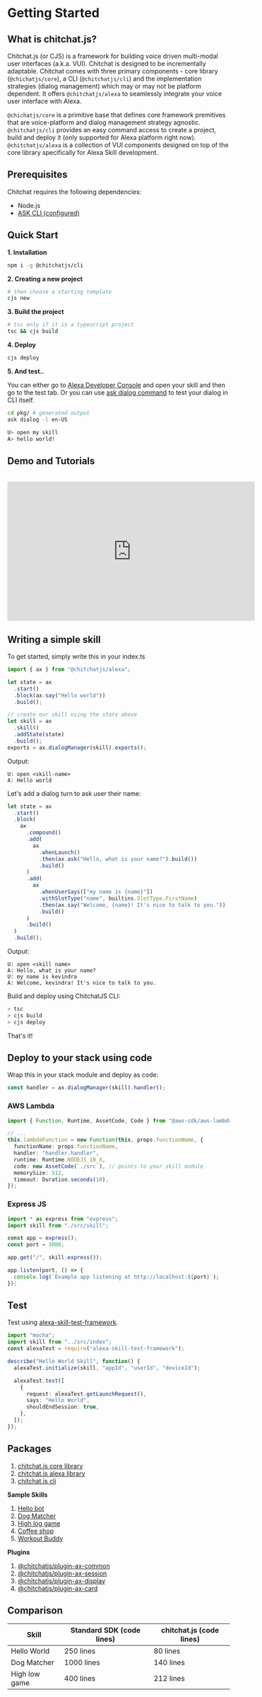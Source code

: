 # Getting Started

## What is chitchat.js?

Chitchat.js (or CJS) is a framework for building voice driven multi-modal user interfaces (a.k.a. VUI). Chitchat is designed to be incrementally adaptable. Chitchat comes with three primary components - core library (`@chichatjs/core`), a CLI (`@chitchatjs/cli`) and the implementation strategies (dialog management) which may or may not be platform dependent. It offers `@chitchatjs/alexa` to seamlessly integrate your voice user interface with Alexa.

`@chichatjs/core` is a primitive base that defines core framework premitives that are voice-platform and dialog management strategy agnostic. `@chitchatjs/cli` provides an easy command access to create a project, build and deploy it (only supported for Alexa platform right now). `@chitchatjs/alexa` is a collection of VUI components designed on top of the core library specifically for Alexa Skill development.

## Prerequisites

Chitchat requires the following dependencies:

- Node.js
- [ASK CLI (configured)](https://www.npmjs.com/package/ask-cli)

## Quick Start

**1. Installation**

```sh
npm i -g @chitchatjs/cli
```

**2. Creating a new project**

```sh
# then choose a starting template
cjs new
```

**3. Build the project**

```sh
# tsc only if it is a typescript project
tsc && cjs build
```

**4. Deploy**

```sh
cjs deploy
```

**5. And test..**

You can either go to [Alexa Developer Console](https://developer.amazon.com) and open your skill and then go to the test tab.
Or you can use [ask dialog command](https://developer.amazon.com/en-US/docs/alexa/smapi/ask-cli-command-reference.html#dialog-command) to test your dialog in CLI itself.

```sh
cd pkg/ # generated output
ask dialog -l en-US

U> open my skill
A> hello world!
```

## Demo and Tutorials

<br/>
<iframe width="560" height="315" src="https://www.youtube.com/embed/-1Qwf7E8e-M" frameborder="0" allow="autoplay; encrypted-media" allowfullscreen></iframe>

## Writing a simple skill

To get started, simply write this in your index.ts

```ts
import { ax } from "@chitchatjs/alexa";

let state = ax
  .start()
  .block(ax.say("Hello world"))
  .build();

// create our skill using the state above
let skill = ax
  .skill()
  .addState(state)
  .build();
exports = ax.dialogManager(skill).exports();
```

Output:

```
U: open <skill-name>
A: Hello world
```

Let's add a dialog turn to ask user their name:

```ts
let state = ax
  .start()
  .block(
    ax
      .compound()
      .add(
        ax
          .whenLaunch()
          .then(ax.ask("Hello, what is your name?").build())
          .build()
      )
      .add(
        ax
          .whenUserSays(["my name is {name}"])
          .withSlotType("name", builtins.SlotType.FirstName)
          .then(ax.say("Welcome, {name}! It's nice to talk to you."))
          .build()
      )
      .build()
  )
  .build();
```

Output:

```
U: open <skill name>
A: Hello, what is your name?
U: my name is kevindra
A: Welcome, kevindra! It's nice to talk to you.
```

Build and deploy using ChitchatJS CLI:

```sh
> tsc
> cjs build
> cjs deploy
```

That's it!

## Deploy to your stack using code

Wrap this in your stack module and deploy as code:

```ts
const handler = ax.dialogManager(skill).handler();
```

### AWS Lambda

```ts
import { Function, Runtime, AssetCode, Code } from "@aws-cdk/aws-lambda";

// ...
this.lambdaFunction = new Function(this, props.functionName, {
  functionName: props.functionName,
  handler: "handler.handler",
  runtime: Runtime.NODEJS_10_X,
  code: new AssetCode(`./src`), // points to your skill module
  memorySize: 512,
  timeout: Duration.seconds(10),
});
```

### Express JS

```ts
import * as express from "express";
import skill from "./src/skill";

const app = express();
const port = 3000;

app.get("/", skill.express());

app.listen(port, () => {
  console.log(`Example app listening at http://localhost:${port}`);
});
```

## Test

Test using [alexa-skill-test-framework](https://www.npmjs.com/package/alexa-skill-test-framework).

```ts
import "mocha";
import skill from "../src/index";
const alexaTest = require("alexa-skill-test-framework");

describe("Hello World Skill", function() {
  alexaTest.initialize(skill, "appId", "userId", "deviceId");

  alexaTest.test([
    {
      request: alexaTest.getLaunchRequest(),
      says: "Hello World",
      shouldEndSession: true,
    },
  ]);
});
```

## Packages

1. [chitchat.js core library](https://www.npmjs.com/package/@chitchatjs/core)
2. [chitchat.js alexa library](https://www.npmjs.com/package/@chitchatjs/alexa)
3. [chitchat.js cli](https://www.npmjs.com/package/@chitchatjs/cli)

**Sample Skills**

1. [Hello bot](https://github.com/chitchatjs/hello-bot-template)
2. [Dog Matcher](https://github.com/chitchatjs/pet-match-template)
3. [High log game](https://github.com/chitchatjs/high-low-game)
4. [Coffee shop](https://github.com/chitchatjs/coffee-shop)
5. [Workout Buddy](https://github.com/chitchatjs/workout-buddy)

**Plugins**

1. [@chitchatjs/plugin-ax-common](https://www.npmjs.com/package/@chitchatjs/plugin-ax-common)
2. [@chitchatjs/plugin-ax-session](https://www.npmjs.com/package/@chitchatjs/plugin-ax-session)
3. [@chitchatjs/plugin-ax-display](https://www.npmjs.com/package/@chitchatjs/plugin-ax-display)
4. [@chitchatjs/plugin-ax-card](https://www.npmjs.com/package/@chitchatjs/plugin-ax-display)

## Comparison

| Skill         | Standard SDK (code lines) | chitchat.js (code lines) |
| ------------- | ------------------------- | ------------------------ |
| Hello World   | 250 lines                 | 80 lines                 |
| Dog Matcher   | 1000 lines                | 140 lines                |
| High low game | 400 lines                 | 212 lines                |
